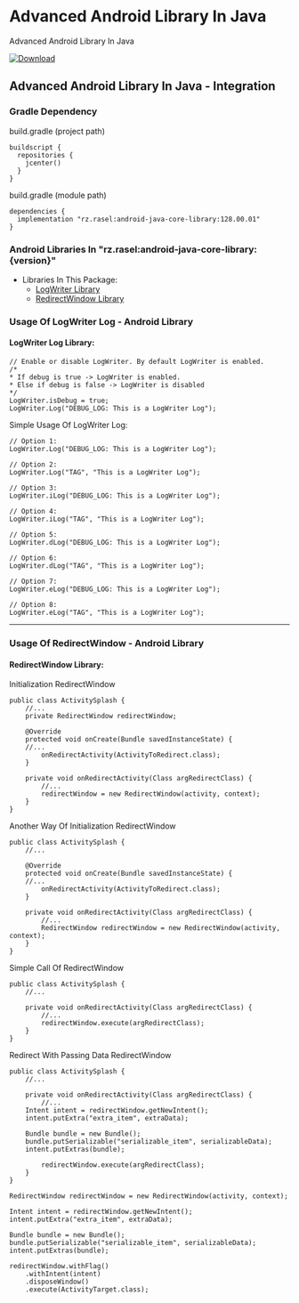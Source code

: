# Advanced Android Library In Java
Advanced Android Library In Java

[ ![Download](https://api.bintray.com/packages/rzrasel/android-java-core-library-center/android-core-library/images/download.svg) ](https://bintray.com/rzrasel/android-java-core-library-center/android-core-library/_latestVersion)

## Advanced Android Library In Java - Integration
### Gradle Dependency
build.gradle (project path)  
```groovy_project_path 
buildscript {  
  repositories {
    jcenter()
  }
}  
```  
build.gradle (module path)
```groovy_android_gradle_dependency
dependencies {  
  implementation "rz.rasel:android-java-core-library:128.00.01"
}
```

### Android Libraries In "rz.rasel:android-java-core-library:{version}"
* Libraries In This Package:
    * [LogWriter Library](#logwriter-log-library "Goto #logwriter-log-library")
	* [RedirectWindow Library](#redirectwindow-library "Goto #redirectwindow-library")

### Usage Of LogWriter Log - Android Library
#### LogWriter Log Library:
```log_writer_log_001
// Enable or disable LogWriter. By default LogWriter is enabled.
/*
* If debug is true -> LogWriter is enabled.
* Else if debug is false -> LogWriter is disabled
*/
LogWriter.isDebug = true;
LogWriter.Log("DEBUG_LOG: This is a LogWriter Log");
```

Simple Usage Of LogWriter Log:
```log_writer_log_002
// Option 1:
LogWriter.Log("DEBUG_LOG: This is a LogWriter Log");

// Option 2:
LogWriter.Log("TAG", "This is a LogWriter Log");

// Option 3:
LogWriter.iLog("DEBUG_LOG: This is a LogWriter Log");

// Option 4:
LogWriter.iLog("TAG", "This is a LogWriter Log");

// Option 5:
LogWriter.dLog("DEBUG_LOG: This is a LogWriter Log");

// Option 6:
LogWriter.dLog("TAG", "This is a LogWriter Log");

// Option 7:
LogWriter.eLog("DEBUG_LOG: This is a LogWriter Log");

// Option 8:
LogWriter.eLog("TAG", "This is a LogWriter Log");
```

- - - -

### Usage Of RedirectWindow - Android Library
#### RedirectWindow Library:
Initialization RedirectWindow
```redirect_window_001
public class ActivitySplash {
    //...
    private RedirectWindow redirectWindow;

    @Override
    protected void onCreate(Bundle savedInstanceState) {
	//...
        onRedirectActivity(ActivityToRedirect.class);
    }

    private void onRedirectActivity(Class argRedirectClass) {
        //...
        redirectWindow = new RedirectWindow(activity, context);
    }
}
```
Another Way Of Initialization RedirectWindow
```redirect_window_002
public class ActivitySplash {
    //...

    @Override
    protected void onCreate(Bundle savedInstanceState) {
	//...
        onRedirectActivity(ActivityToRedirect.class);
    }

    private void onRedirectActivity(Class argRedirectClass) {
        //...
        RedirectWindow redirectWindow = new RedirectWindow(activity, context);
    }
}
```
Simple Call Of RedirectWindow
```redirect_window_003
public class ActivitySplash {
    //...

    private void onRedirectActivity(Class argRedirectClass) {
        //...
        redirectWindow.execute(argRedirectClass);
    }
}
```
Redirect With Passing Data RedirectWindow
```redirect_window_004
public class ActivitySplash {
    //...

    private void onRedirectActivity(Class argRedirectClass) {
        //...
	Intent intent = redirectWindow.getNewIntent();
	intent.putExtra("extra_item", extraData);

	Bundle bundle = new Bundle();
	bundle.putSerializable("serializable_item", serializableData);
	intent.putExtras(bundle);
		
        redirectWindow.execute(argRedirectClass);
    }
}
```
```redirect_window_005
RedirectWindow redirectWindow = new RedirectWindow(activity, context);

Intent intent = redirectWindow.getNewIntent();
intent.putExtra("extra_item", extraData);

Bundle bundle = new Bundle();
bundle.putSerializable("serializable_item", serializableData);
intent.putExtras(bundle);

redirectWindow.withFlag()
	.withIntent(intent)
	.disposeWindow()
	.execute(ActivityTarget.class);
```
